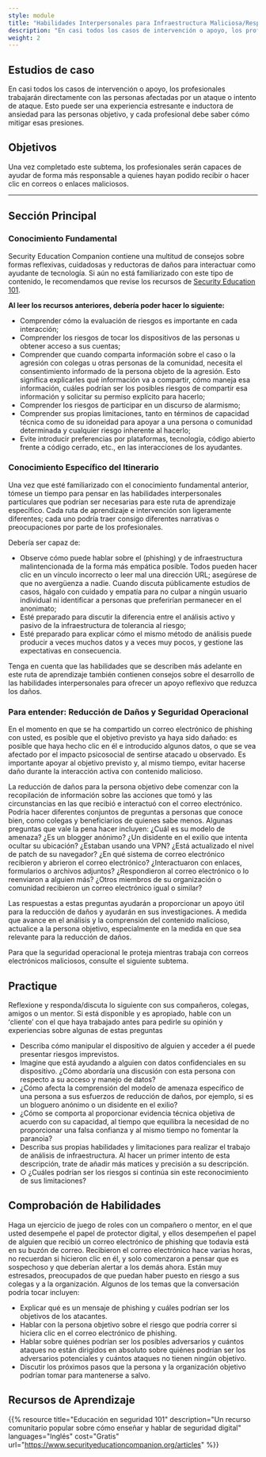 ```yaml
---
style: module
title: "Habilidades Interpersonales para Infraestructura Maliciosa/Respuesta al Phishing"
description: "En casi todos los casos de intervención o apoyo, los profesionales trabajarán directamente con las personas afectadas por un ataque o intento de ataque. Esto puede ser una experiencia estresante e inductora de ansiedad para las personas objetivo, y cada profesional debe saber cómo mitigar esas presiones."
weight: 2
---
```


## Estudios de caso

En casi todos los casos de intervención o apoyo, los profesionales trabajarán directamente con las personas afectadas por un ataque o intento de ataque. Esto puede ser una experiencia estresante e inductora de ansiedad para las personas objetivo, y cada profesional debe saber cómo mitigar esas presiones.

## Objetivos

Una vez completado este subtema, los profesionales serán capaces de ayudar de forma más responsable a quienes hayan podido recibir o hacer clic en correos o enlaces maliciosos.

---
## Sección Principal

### Conocimiento Fundamental

Security Education Companion contiene una multitud de consejos sobre formas reflexivas, cuidadosas y reductoras de daños para interactuar como ayudante de tecnología. Si aún no está familiarizado con este tipo de contenido, le recomendamos que revise los recursos de [Security Education 101](https://www.securityeducationcompanion.org/articles).

**Al leer los recursos anteriores, debería poder hacer lo siguiente:**

- Comprender cómo la evaluación de riesgos es importante en cada interacción;
- Comprender los riesgos de tocar los dispositivos de las personas u obtener acceso a sus cuentas;
- Comprender que cuando comparta información sobre el caso o la agresión con colegas u otras personas de la comunidad, necesita el consentimiento informado de la persona objeto de la agresión. Esto significa explicarles qué información va a compartir, cómo maneja esa información, cuáles podrían ser los posibles riesgos de compartir esa información y solicitar su permiso explícito para hacerlo;
- Comprender los riesgos de participar en un discurso de alarmismo;
- Comprender sus propias limitaciones, tanto en términos de capacidad técnica como de su idoneidad para apoyar a una persona o comunidad determinada y cualquier riesgo inherente al hacerlo;
- Evite introducir preferencias por plataformas, tecnología, código abierto frente a código cerrado, etc., en las interacciones de los ayudantes.

### Conocimiento Específico del Itinerario

Una vez que esté familiarizado con el conocimiento fundamental anterior, tómese un tiempo para pensar en las habilidades interpersonales particulares que podrían ser necesarias para este ruta de aprendizaje específico. Cada ruta de aprendizaje e intervención son ligeramente diferentes; cada uno podría traer consigo diferentes narrativas o preocupaciones por parte de los profesionales.

Debería ser capaz de:

- Observe cómo puede hablar sobre el (phishing) y de infraestructura malintencionada de la forma más empática posible. Todos pueden hacer clic en un vínculo incorrecto o leer mal una dirección URL; asegúrese de que no avergüenza a nadie. Cuando discuta públicamente estudios de casos, hágalo con cuidado y empatía para no culpar a ningún usuario individual ni identificar a personas que preferirían permanecer en el anonimato;
- Esté preparado para discutir la diferencia entre el análisis activo y pasivo de la infraestructura de tolerancia al riesgo;
- Esté preparado para explicar cómo el mismo método de análisis puede producir a veces muchos datos y a veces muy pocos, y gestione las expectativas en consecuencia.

Tenga en cuenta que las habilidades que se describen más adelante en este ruta de aprendizaje también contienen consejos sobre el desarrollo de las habilidades interpersonales para ofrecer un apoyo reflexivo que reduzca los daños.

### Para entender: Reducción de Daños y Seguridad Operacional

En el momento en que se ha compartido un correo electrónico de phishing con usted, es posible que el objetivo previsto ya haya sido dañado: es posible que haya hecho clic en él e introducido algunos datos, o que se vea afectado por el impacto psicosocial de sentirse atacado u observado. Es importante apoyar al objetivo previsto y, al mismo tiempo, evitar hacerse daño durante la interacción activa con contenido malicioso.

La reducción de daños para la persona objetivo debe comenzar con la recopilación de información sobre las acciones que tomó y las circunstancias en las que recibió e interactuó con el correo electrónico. Podría hacer diferentes conjuntos de preguntas a personas que conoce bien, como colegas y beneficiarios de quienes sabe menos. Algunas preguntas que vale la pena hacer incluyen: ¿Cuál es su modelo de amenaza? ¿Es un blogger anónimo? ¿Un disidente en el exilio que intenta ocultar su ubicación? ¿Estaban usando una VPN? ¿Está actualizado el nivel de patch de su navegador? ¿En qué sistema de correo electrónico recibieron y abrieron el correo electrónico? ¿Interactuaron con enlaces, formularios o archivos adjuntos? ¿Respondieron al correo electrónico o lo reenviaron a alguien más? ¿Otros miembros de su organización o comunidad recibieron un correo electrónico igual o similar?

Las respuestas a estas preguntas ayudarán a proporcionar un apoyo útil para la reducción de daños y ayudarán en sus investigaciones. A medida que avance en el análisis y la comprensión del contenido malicioso, actualice a la persona objetivo, especialmente en la medida en que sea relevante para la reducción de daños.

Para que la seguridad operacional le proteja mientras trabaja con correos electrónicos maliciosos, consulte el siguiente subtema.

## Practique

Reflexione y responda/discuta lo siguiente con sus compañeros, colegas, amigos o un mentor. Si está disponible y es apropiado, hable con un ʻclienteʼ con el que haya trabajado antes para pedirle su opinión y experiencias sobre algunas de estas preguntas

- Describa cómo manipular el dispositivo de alguien y acceder a él puede presentar riesgos imprevistos.
- Imagine que está ayudando a alguien con datos confidenciales en su dispositivo. ¿Cómo abordaría una discusión con esta persona con respecto a su acceso y manejo de datos?
- ¿Cómo afecta la comprensión del modelo de amenaza específico de una persona a sus esfuerzos de reducción de daños, por ejemplo, si es un bloguero anónimo o un disidente en el exilio?
- ¿Cómo se comporta al proporcionar evidencia técnica objetiva de acuerdo con su capacidad, al tiempo que equilibra la necesidad de no proporcionar una falsa confianza y al mismo tiempo no fomentar la paranoia?
- Describa sus propias habilidades y limitaciones para realizar el trabajo de análisis de infraestructura. Al hacer un primer intento de esta descripción, trate de añadir más matices y precisión a su descripción.
- ○ ¿Cuáles podrían ser los riesgos si continúa sin este reconocimiento de sus limitaciones?

## Comprobación de Habilidades

Haga un ejercicio de juego de roles con un compañero o mentor, en el que usted desempeñe el papel de protector digital, y ellos desempeñen el papel de alguien que recibió un correo electrónico de phishing que todavía está en su buzón de correo. Recibieron el correo electrónico hace varias horas, no recuerdan si hicieron clic en él, y solo comenzaron a pensar que es sospechoso y que deberían alertar a los demás ahora. Están muy estresados, preocupados de que puedan haber puesto en riesgo a sus colegas y a la organización. Algunos de los temas que la conversación podría tocar incluyen:

- Explicar qué es un mensaje de phishing y cuáles podrían ser los objetivos de los atacantes.
- Hablar con la persona objetivo sobre el riesgo que podría correr si hiciera clic en el correo electrónico de phishing.
- Hablar sobre quiénes podrían ser los posibles adversarios y cuántos ataques no están dirigidos en absoluto sobre quiénes podrían ser los adversarios potenciales y cuántos ataques no tienen ningún objetivo.
- Discutir los próximos pasos que la persona y la organización objetivo podrían tomar para mantenerse a salvo.

## Recursos de Aprendizaje

{{% resource title="Educación en seguridad 101" description="Un recurso comunitario popular sobre cómo enseñar y hablar de seguridad digital" languages="Inglés" cost="Gratis" url="https://www.securityeducationcompanion.org/articles" %}}
